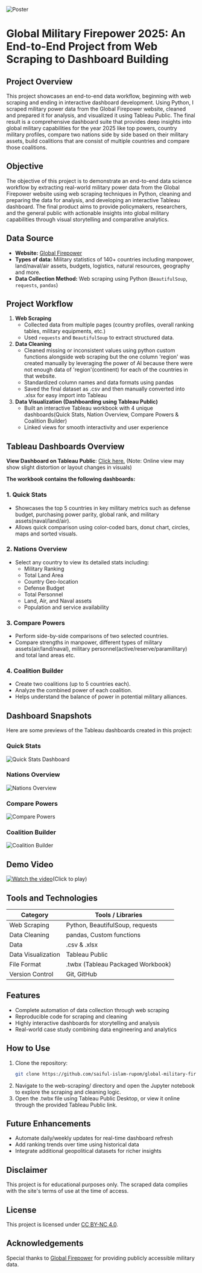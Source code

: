 ![Poster](military.jpg)
# Global Military Firepower 2025: An End-to-End Project from Web Scraping to Dashboard Building

## Project Overview
This project showcases an end-to-end data workflow, beginning with web scraping and ending in interactive dashboard development. Using Python, I scraped military power data from the Global Firepower website, cleaned and prepared it for analysis, and visualized it using Tableau Public. The final result is a comprehensive dashboard suite that provides deep insights into global military capabilities for the year 2025 like top powers, country military profiles, compare two nations side by side based on their military assets, build coalitions that are consist of multiple countries and compare those coalitions.

## Objective
The objective of this project is to demonstrate an end-to-end data science workflow by extracting real-world military power data from the Global Firepower website using web scraping techniques in Python, cleaning and preparing the data for analysis, and developing an interactive Tableau dashboard. The final product aims to provide policymakers, researchers, and the general public with actionable insights into global military capabilities through visual storytelling and comparative analytics.

## Data Source
- **Website:** [Global Firepower](https://www.globalfirepower.com/)
- **Types of data:** Military statistics of 140+ countries including manpower, land/naval/air assets, budgets, logistics, natural resources, geography and more.
- **Data Collection Method:** Web scraping using Python (`BeautifulSoup`, `requests`, `pandas`)

## Project Workflow
1. **Web Scraping**
   - Collected data from multiple pages (country profiles, overall ranking tables, military equipments, etc.)
   - Used `requests` and `BeautifulSoup` to extract structured data.
2. **Data Cleaning**
   - Cleaned missing or inconsistent values using python custom functions alongside web scraping but the one column 'region' was created manually by leveraging the power of AI because there were not enough data of 'region'(continent) for each of the countries in that website.
   - Standardized column names and data formats using pandas
   - Saved the final dataset as .csv and then manually converted into .xlsx for easy import into Tableau
3. **Data Visualization (Dashboarding using Tableau Public)**
   - Built an interactive Tableau workbook with 4 unique dashboards(Quick Stats, Nation Overview, Compare Powers & Coalition Builder)
   - Linked views for smooth interactivity and user experience

## Tableau Dashboards Overview
**View Dashboard on Tableau Public**: [Click here.](https://public.tableau.com/views/global_military_firepower_2025/Dashboard1QuickStats?:language=en-US&:sid=&:redirect=auth&:display_count=n&:origin=viz_share_link) (Note: Online view may show slight distortion or layout changes in visuals)

**The workbook contains the following dashboards:**
### 1. Quick Stats
- Showcases the top 5 countries in key military metrics such as defense budget, purchasing power parity, global rank, and military assets(naval/land/air).
- Allows quick comparison using color-coded bars, donut chart, circles, maps and sorted visuals.
### 2. Nations Overview
- Select any country to view its detailed stats including:
  - Military Ranking
  - Total Land Area
  - Country Geo-location
  - Defense Budget
  - Total Personnel
  - Land, Air, and Naval assets
  - Population and service availability
### 3. Compare Powers
- Perform side-by-side comparisons of two selected countries.
- Compare strengths in manpower, different types of military assets(air/land/naval), military personnel(active/reserve/paramilitary) and total land areas etc.
### 4. Coalition Builder
- Create two coalitions (up to 5 countries each).
- Analyze the combined power of each coalition.
- Helps understand the balance of power in potential military alliances.

## Dashboard Snapshots
Here are some previews of the Tableau dashboards created in this project:
### Quick Stats
![Quick Stats Dashboard](dashboarding/visuals/dashboard_1.png)

### Nations Overview
![Nations Overview](dashboarding/visuals/dashboard_2.png)

### Compare Powers
![Compare Powers](dashboarding/visuals/dashboard_3.png)

### Coalition Builder
![Coalition Builder](dashboarding/visuals/dashboard_4.png)

## Demo Video
[![Watch the video](https://img.youtube.com/vi/viOMhQeQaLk/0.jpg)](https://www.youtube.com/watch?v=viOMhQeQaLk)(Click to play)

## Tools and Technologies

| Category           | Tools / Libraries                   |
|--------------------|-------------------------------------|
| Web Scraping       | Python, BeautifulSoup, requests     |
| Data Cleaning      | pandas, Custom functions            |
| Data               | .csv & .xlsx                        |
| Data Visualization | Tableau Public                      |
| File Format        | .twbx (Tableau Packaged Workbook)   |
| Version Control    | Git, GitHub                         |

## Features
- Complete automation of data collection through web scraping
- Reproducible code for scraping and cleaning
- Highly interactive dashboards for storytelling and analysis
- Real-world case study combining data engineering and analytics

## How to Use
1. Clone the repository:
   ```bash
   git clone https://github.com/saiful-islam-rupom/global-military-firepower-2025-web-scraping-to-dashboard-building.git 
2. Navigate to the web-scraping/ directory and open the Jupyter notebook to explore the scraping and cleaning logic.
3. Open the .twbx file using Tableau Public Desktop, or view it online through the provided Tableau Public link.

## Future Enhancements
- Automate daily/weekly updates for real-time dashboard refresh
- Add ranking trends over time using historical data
- Integrate additional geopolitical datasets for richer insights

## Disclaimer
This project is for educational purposes only. The scraped data complies with the site's terms of use at the time of access.

## License
This project is licensed under [CC BY-NC 4.0](LICENSE).

## Acknowledgements
Special thanks to [Global Firepower](https://www.globalfirepower.com/) for providing publicly accessible military data.
